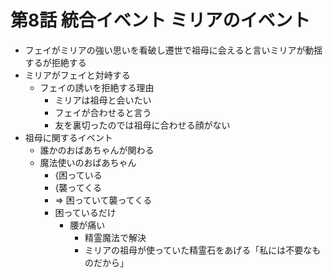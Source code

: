 # 第8話 統合イベント ミリアのイベント
- フェイがミリアの強い思いを看破し遷世で祖母に会えると言いミリアが動揺するが拒絶する
- ミリアがフェイと対峙する
  - フェイの誘いを拒絶する理由
    - ミリアは祖母と会いたい
    - フェイが合わせると言う
    - 友を裏切ったのでは祖母に合わせる顔がない
- 祖母に関するイベント
  - 誰かのおばあちゃんが関わる
  - 魔法使いのおばあちゃん
    - {困っている
    - {襲ってくる
    - => 困っていて襲ってくる
    - 困っているだけ
      - 腰が痛い
        - 精霊魔法で解決
        - ミリアの祖母が使っていた精霊石をあげる「私には不要なものだから」
